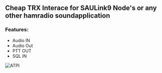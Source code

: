 ## Cheap TRX Interace for SAULink9 Node's or any other hamradio soundapplication

### Features:

* Audio IN
* Audio Out
* PTT OUT
* SQL IN

![ATPI](SAULink9_ATPI.png)
